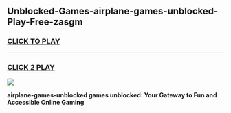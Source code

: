 
## Unblocked-Games-airplane-games-unblocked-Play-Free-zasgm
<h3>
<a href="https://premium76.site?title=airplane-games-unblocked&ref=19M">CLICK TO PLAY</a></h3>
<hr>

<h3>
<a href="https://premium76.site?title=airplane-games-unblocked&ref=19M">CLICK 2 PLAY</a>
  
</h3>

<a href="https://premium76.site?title=airplane-games-unblocked&ref=19M"><img src="https://clearcache.store/games.png"></a>


**airplane-games-unblocked games unblocked: Your Gateway to Fun and Accessible Online Gaming**
